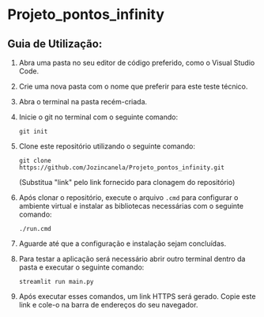 # Projeto_pontos_infinity

## Guia de Utilização:

1. Abra uma pasta no seu editor de código preferido, como o Visual Studio Code.
2. Crie uma nova pasta com o nome que preferir para este teste técnico.
3. Abra o terminal na pasta recém-criada.
4. Inicie o git no terminal com o seguinte comando:
   ```
   git init
   ```
5. Clone este repositório utilizando o seguinte comando:
   ```
   git clone https://github.com/Jozincanela/Projeto_pontos_infinity.git
   ```
   (Substitua "link" pelo link fornecido para clonagem do repositório)
6. Após clonar o repositório, execute o arquivo `.cmd` para configurar o ambiente virtual e instalar as bibliotecas necessárias com o seguinte comando:
   ```
   ./run.cmd
   ```
7. Aguarde até que a configuração e instalação sejam concluídas.

8. Para testar a aplicação será necessário abrir outro terminal dentro da pasta e executar o seguinte comando:
   ```
   streamlit run main.py
   ```

9. Após executar esses comandos, um link HTTPS será gerado. Copie este link e cole-o na barra de endereços do seu navegador.